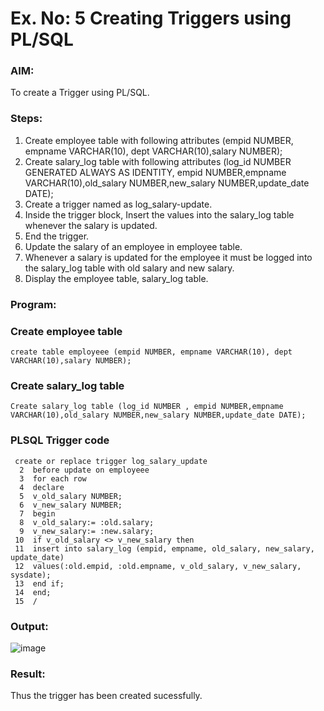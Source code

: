 # Ex. No: 5 Creating Triggers using PL/SQL

### AIM: 
To create a Trigger using PL/SQL.

### Steps:
1. Create employee table with following attributes (empid NUMBER, empname VARCHAR(10), dept VARCHAR(10),salary NUMBER);
2. Create salary_log table with following attributes (log_id NUMBER GENERATED ALWAYS AS IDENTITY, empid NUMBER,empname VARCHAR(10),old_salary NUMBER,new_salary NUMBER,update_date DATE);
3. Create a trigger named as log_salary-update.
4. Inside the trigger block, Insert the values into the salary_log table whenever the salary is updated.
5. End the trigger.
6. Update the salary of an employee in employee table.
7. Whenever a salary is updated for the employee it must be logged into the salary_log table with old salary and new salary.
8. Display the employee table, salary_log table.

### Program:
### Create employee table
```
create table employeee (empid NUMBER, empname VARCHAR(10), dept VARCHAR(10),salary NUMBER);
```
### Create salary_log table
```
Create salary_log table (log_id NUMBER , empid NUMBER,empname VARCHAR(10),old_salary NUMBER,new_salary NUMBER,update_date DATE);
```
### PLSQL Trigger code
```
 create or replace trigger log_salary_update
  2  before update on employeee
  3  for each row
  4  declare
  5  v_old_salary NUMBER;
  6  v_new_salary NUMBER;
  7  begin
  8  v_old_salary:= :old.salary;
  9  v_new_salary:= :new.salary;
 10  if v_old_salary <> v_new_salary then
 11  insert into salary_log (empid, empname, old_salary, new_salary, update_date)
 12  values(:old.empid, :old.empname, v_old_salary, v_new_salary, sysdate);
 13  end if;
 14  end;
 15  /
```

### Output:
![image](https://github.com/SandhiyaR1/Ex-No-5-Creating-Triggers-using-PL-SQL/assets/113497571/dec1c04f-6411-4de4-b950-e73676296a79)


### Result:
Thus the trigger has been created sucessfully.
